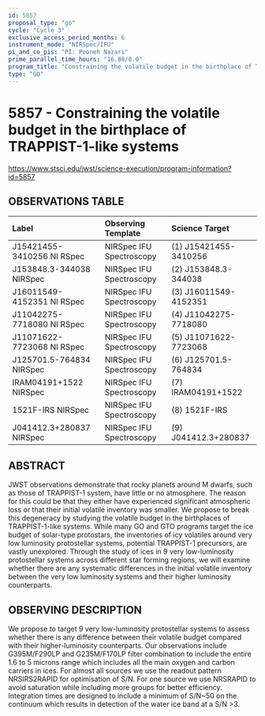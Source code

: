 ```yaml
---
id: 5857
proposal_type: "go"
cycle: "Cycle 3"
exclusive_access_period_months: 6
instrument_mode: "NIRSpec/IFU"
pi_and_co_pis: "PI: Pooneh Nazari"
prime_parallel_time_hours: "16.88/0.0"
program_title: "Constraining the volatile budget in the birthplace of TRAPPIST-1-like systems"
type: "GO"
---
```

# 5857 - Constraining the volatile budget in the birthplace of TRAPPIST-1-like systems
https://www.stsci.edu/jwst/science-execution/program-information?id=5857
## OBSERVATIONS TABLE
| Label                        | Observing Template            | Science Target          |
| :--------------------------- | :---------------------------- | :---------------------- |
| J15421455-3410256 NI RSpec | NIRSpec IFU Spectroscopy    | (1) J15421455-3410256 |
| J153848.3-344038 NIRSpec     | NIRSpec IFU Spectroscopy    | (2) J153848.3-344038    |
| J16011549-4152351 NI RSpec | NIRSpec IFU Spectroscopy    | (3) J16011549-4152351  |
| J11042275-7718080 NI RSpec | NIRSpec IFU Spectroscopy    | (4) J11042275-7718080  |
| J11071622-7723068 NI RSpec | NIRSpec IFU Spectroscopy    | (5) J11071622-7723068  |
| J125701.5-764834 NIRSpec    | NIRSpec IFU Spectroscopy    | (6) J125701.5-764834   |
| IRAM04191+1522 NIRSpec     | NIRSpec IFU Spectroscopy    | (7) IRAM04191+1522    |
| 1521F-IRS NIRSpec            | NIRSpec IFU Spectroscopy    | (8) 1521F-IRS           |
| J041412.3+280837 NIRSpec   | NIRSpec IFU Spectroscopy    | (9) J041412.3+280837   |

## ABSTRACT

JWST observations demonstrate that rocky planets around M dwarfs, such as those of TRAPPIST-1 system, have little or no atmosphere. The reason for this could be that they either have experienced significant atmospheric loss or that their initial volatile inventory was smaller. We propose to break this degeneracy by studying the volatile budget in the birthplaces of TRAPPIST-1-like systems. While many GO and GTO programs target the ice budget of solar-type protostars, the inventories of icy volatiles around very low luminosity protostellar systems, potential TRAPPIST-1 precursors, are vastly unexplored. Through the study of ices in 9 very low-luminosity protostellar systems across different star forming regions, we will examine whether there are any systematic differences in the initial volatile inventory between the very low luminosity systems and their higher luminosity counterparts.

## OBSERVING DESCRIPTION

We propose to target 9 very low-luminosity protostellar systems to assess whether there is any difference between their volatile budget compared with their higher-luminosity counterparts. Our observations include G395M/F290LP and G235M/F170LP filter combination to include the entire 1.6 to 5 microns range which includes all the main oxygen and carbon carriers in ices.
For almost all sources we use the readout pattern NRSIRS2RAPID for optimisation of S/N. For one source we use NRSRAPID to avoid saturation while including more groups for better efficiency. Integration times are designed to include a minimum of S/N~50 on the continuum which results in detection of the water ice band at a S/N >3.